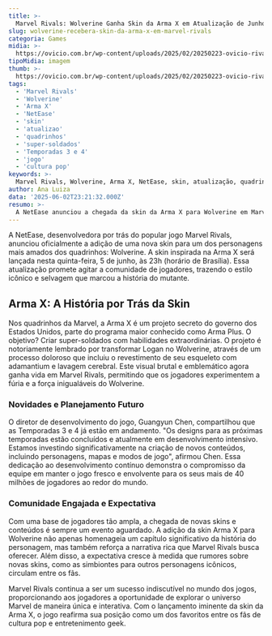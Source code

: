 ```yaml
---
title: >-
  Marvel Rivals: Wolverine Ganha Skin da Arma X em Atualização de Junho
slug: wolverine-recebera-skin-da-arma-x-em-marvel-rivals
categoria: Games
midia: >-
  https://ovicio.com.br/wp-content/uploads/2025/02/20250223-ovicio-rivals-marvel-wolverine.webp
tipoMidia: imagem
thumb: >-
  https://ovicio.com.br/wp-content/uploads/2025/02/20250223-ovicio-rivals-marvel-wolverine.webp
tags:
  - 'Marvel Rivals'
  - 'Wolverine'
  - 'Arma X'
  - 'NetEase'
  - 'skin'
  - 'atualizao'
  - 'quadrinhos'
  - 'super-soldados'
  - 'Temporadas 3 e 4'
  - 'jogo'
  - 'cultura pop'
keywords: >-
  Marvel Rivals, Wolverine, Arma X, NetEase, skin, atualização, quadrinhos, super-soldados, Temporadas 3 e 4, jogo, cultura pop
author: Ana Luiza
data: '2025-06-02T23:21:32.000Z'
resumo: >-
  A NetEase anunciou a chegada da skin da Arma X para Wolverine em Marvel Rivals, marcada para 5 de junho. Saiba mais sobre a importância desse visual icônico e as novidades planejadas para o jogo.
---
```


A NetEase, desenvolvedora por trás do popular jogo Marvel Rivals, anunciou oficialmente a adição de uma nova skin para um dos personagens mais amados dos quadrinhos: Wolverine. A skin inspirada na Arma X será lançada nesta quinta-feira, 5 de junho, às 23h (horário de Brasília). Essa atualização promete agitar a comunidade de jogadores, trazendo o estilo icônico e selvagem que marcou a história do mutante. 

## Arma X: A História por Trás da Skin

Nos quadrinhos da Marvel, a Arma X é um projeto secreto do governo dos Estados Unidos, parte do programa maior conhecido como Arma Plus. O objetivo? Criar super-soldados com habilidades extraordinárias. O projeto é notoriamente lembrado por transformar Logan no Wolverine, através de um processo doloroso que incluiu o revestimento de seu esqueleto com adamantium e lavagem cerebral. Este visual brutal e emblemático agora ganha vida em Marvel Rivals, permitindo que os jogadores experimentem a fúria e a força inigualáveis do Wolverine. 

### Novidades e Planejamento Futuro

O diretor de desenvolvimento do jogo, Guangyun Chen, compartilhou que as Temporadas 3 e 4 já estão em andamento. "Os designs para as próximas temporadas estão concluídos e atualmente em desenvolvimento intensivo. Estamos investindo significativamente na criação de novos conteúdos, incluindo personagens, mapas e modos de jogo", afirmou Chen. Essa dedicação ao desenvolvimento contínuo demonstra o compromisso da equipe em manter o jogo fresco e envolvente para os seus mais de 40 milhões de jogadores ao redor do mundo. 

### Comunidade Engajada e Expectativa

Com uma base de jogadores tão ampla, a chegada de novas skins e conteúdos é sempre um evento aguardado. A adição da skin Arma X para Wolverine não apenas homenageia um capítulo significativo da história do personagem, mas também reforça a narrativa rica que Marvel Rivals busca oferecer. Além disso, a expectativa cresce à medida que rumores sobre novas skins, como as simbiontes para outros personagens icônicos, circulam entre os fãs. 

Marvel Rivals continua a ser um sucesso indiscutível no mundo dos jogos, proporcionando aos jogadores a oportunidade de explorar o universo Marvel de maneira única e interativa. Com o lançamento iminente da skin da Arma X, o jogo reafirma sua posição como um dos favoritos entre os fãs de cultura pop e entretenimento geek.